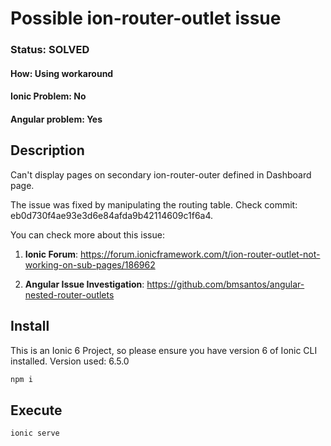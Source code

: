 # Possible ion-router-outlet issue

### Status: SOLVED
#### How: Using workaround
#### Ionic Problem: No
#### Angular problem: Yes

## Description

Can't display pages on secondary ion-router-outer defined in Dashboard page.

The issue was fixed by manipulating the routing table.
Check commit: eb0d730f4ae93e3d6e84afda9b42114609c1f6a4.

You can check more about this issue:

1. **Ionic Forum**: https://forum.ionicframework.com/t/ion-router-outlet-not-working-on-sub-pages/186962
 
1. **Angular Issue Investigation**: https://github.com/bmsantos/angular-nested-router-outlets


## Install

This is an Ionic 6 Project, so please ensure you have version 6 of Ionic CLI installed.
Version used: 6.5.0

```bash
npm i
 ```

## Execute

```bash
ionic serve
```

